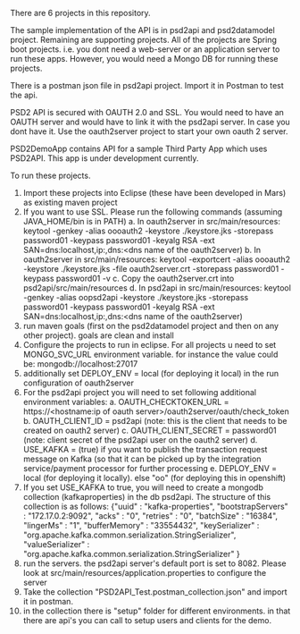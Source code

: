 There are 6 projects in this repository.

The sample implementation of the API is in psd2api and psd2datamodel project. Remaining are supporting projects. All of the projects are Spring boot projects. i.e. you dont need a web-server or an application server to run these apps. However, you would need a Mongo DB for running these projects. 

There is a postman json file in psd2api project. Import it in Postman to test the api.

PSD2 API is secured with OAUTH 2.0 and SSL. You would need to have an OAUTH server and would have to link it with the psd2api server. In case you dont have it. Use the oauth2server project to start your own oauth 2 server. 

PSD2DemoApp contains API for a sample Third Party App which uses PSD2API. This app is under development currently. 

To run these projects.

1. Import these projects into Eclipse (these have been developed in Mars) as existing maven project
2. If you want to use SSL. Please run the following commands (assuming JAVA_HOME/bin is in PATH)
    a. In oauth2server in src/main/resources: keytool -genkey -alias oooauth2 -keystore ./keystore.jks -storepass password01 -keypass password01 -keyalg RSA -ext SAN=dns:localhost,ip:<ip address of oauth2server>,dns:<dns name of the oauth2server)
    b. In oauth2server in src/main/resources:  keytool -exportcert -alias oooauth2 -keystore ./keystore.jks -file oauth2server.crt -storepass password01 -keypass password01 -v
    c. Copy the oauth2server.crt into psd2api/src/main/resources
    d. In psd2api in src/main/resources: keytool -genkey -alias oopsd2api -keystore ./keystore.jks -storepass password01 -keypass password01 -keyalg RSA -ext SAN=dns:localhost,ip:<ip address of oauth2server>,dns:<dns name of the oauth2server)
3. run maven goals (first on the psd2datamodel project and then on any other project). goals are clean and install
3. Configure the projects to run in eclipse. For all projects u need to set MONGO_SVC_URL environment variable. for instance the value could be: mongodb://localhost:27017
4. additionally set DEPLOY_ENV = local (for deploying it local) in the run configuration of oauth2server
4. For the psd2api project you will need to set following additional environment variables:
  a. OAUTH_CHECKTOKEN_URL = https://<hostname:ip of oauth server>/oauth2server/oauth/check_token
  b. OAUTH_CLIENT_ID = psd2api (note: this is the client that needs to be created on oauth2 server)
  c. OAUTH_CLIENT_SECRET = password01 (note: client secret of the psd2api user on the oauth2 server)
  d. USE_KAFKA = (true) if you want to publish the transaction request message on Kafka (so that it can be picked up by the integration service/payment processor for further processing
  e. DEPLOY_ENV = local (for deploying it locally). else "oo" (for deploying this in openshift)
5. If you set USE_KAFKA to true, you will need to create a mongodb collection (kafkaproperties) in the db psd2api. The structure of this collection is as follows: 
    {"uuid" : "kafka-properties", "bootstrapServers" : "172.17.0.2:9092", "acks" : "0", "retries" : "0", "batchSize" : "16384", "lingerMs" : "1", "bufferMemory" : "33554432", "keySerializer" : "org.apache.kafka.common.serialization.StringSerializer", "valueSerializer" : "org.apache.kafka.common.serialization.StringSerializer" }
6. run the servers. the psd2api server's default port is set to 8082. Please look at src/main/resources/application.properties to configure the server
7. Take the collection "PSD2API_Test.postman_collection.json" and import it in postman. 
8. in the collection there is "setup" folder for different environments. in that there are api's you can call to setup users and clients for the demo. 

